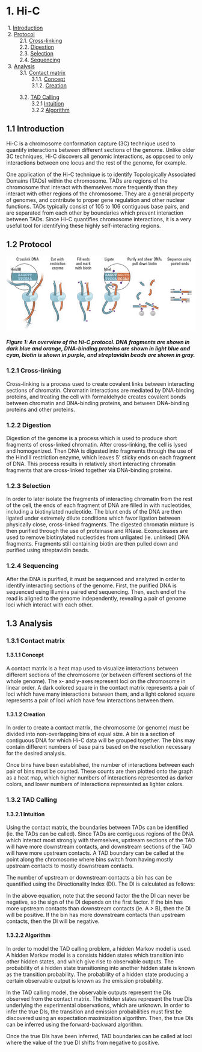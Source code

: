 # 1. Hi-C
&nbsp;1. [Introduction](#11)  
&nbsp;2. [Protocol](#12)  
&nbsp;&nbsp;&nbsp;&nbsp;&nbsp;&nbsp;&nbsp;&nbsp;&nbsp;2.1. [Cross-linking](#121)  
&nbsp;&nbsp;&nbsp;&nbsp;&nbsp;&nbsp;&nbsp;&nbsp;&nbsp;2.2. [Digestion](#122)  
&nbsp;&nbsp;&nbsp;&nbsp;&nbsp;&nbsp;&nbsp;&nbsp;&nbsp;2.3. [Selection](#123)  
&nbsp;&nbsp;&nbsp;&nbsp;&nbsp;&nbsp;&nbsp;&nbsp;&nbsp;2.4. [Sequencing](#123)  
&nbsp;3. [Analysis](#13)  
&nbsp;&nbsp;&nbsp;&nbsp;&nbsp;&nbsp;&nbsp;&nbsp;&nbsp;3.1. [Contact matrix](#131)  
&nbsp;&nbsp;&nbsp;&nbsp;&nbsp;&nbsp;&nbsp;&nbsp;&nbsp;&nbsp;&nbsp;&nbsp;&nbsp;&nbsp;&nbsp;&nbsp;&nbsp;3.1.1. [Concept](#1311)  
&nbsp;&nbsp;&nbsp;&nbsp;&nbsp;&nbsp;&nbsp;&nbsp;&nbsp;&nbsp;&nbsp;&nbsp;&nbsp;&nbsp;&nbsp;&nbsp;&nbsp;3.1.2. [Creation](#1312) 

&nbsp;&nbsp;&nbsp;&nbsp;&nbsp;&nbsp;&nbsp;&nbsp;&nbsp;3.2. [TAD Calling](#132)  
&nbsp;&nbsp;&nbsp;&nbsp;&nbsp;&nbsp;&nbsp;&nbsp;&nbsp;&nbsp;&nbsp;&nbsp;&nbsp;&nbsp;&nbsp;&nbsp;&nbsp;3.2.1 [Intuition](#1321)  
&nbsp;&nbsp;&nbsp;&nbsp;&nbsp;&nbsp;&nbsp;&nbsp;&nbsp;&nbsp;&nbsp;&nbsp;&nbsp;&nbsp;&nbsp;&nbsp;&nbsp;3.2.2 [Algorithm](#1322)  

## 1.1 Introduction<a name="11"></a>

Hi-C is a chromosome conformation capture (3C) technique used to quantify interactions between different sections of the genome. Unlike older 3C techniques, Hi-C discovers all genomic interactions, as opposed to only interactions between one locus and the rest of the genome, for example.

One application of the Hi-C technique is to identify Topologically Associated Domains (TADs) within the chromosome. TADs are regions of the chromosome that interact with themselves more frequently than they interact with other regions of the chromosome. They are a general property of genomes, and contribute to proper gene regulation and other nuclear functions. TADs typically consist of 105 to 106 contiguous base pairs, and are separated from each other by boundaries which prevent interaction between TADs. Since Hi-C quantifies chromosome interactions, it is a very useful tool for identifying these highly self-interacting regions.

## 1.2 Protocol<a name="12"></a>

![hiCProtocol](/hiCProtocol.png)
##### Figure 1: An overview of the Hi-C protocol. DNA fragments are shown in dark blue and orange, DNA-binding proteins are shown in light blue and cyan, biotin is shown in purple, and streptavidin beads are shown in gray.

### 1.2.1 Cross-linking<a name="121"></a>

Cross-linking is a process used to create covalent links between interacting sections of chromatin. Chromatin interactions are mediated by DNA-binding proteins, and treating the cell with formaldehyde creates covalent bonds between chromatin and DNA-binding proteins, and between DNA-binding proteins and other proteins.

### 1.2.2 Digestion<a name="122"></a>

Digestion of the genome is a process which is used to produce short fragments of cross-linked chromatin. After cross-linking, the cell is lysed and homogenized. Then DNA is digested into fragments through the use of the HindIII restriction enzyme, which leaves 5’ sticky ends on each fragment of DNA. This process results in relatively short interacting chromatin fragments that are cross-linked together via DNA-binding proteins.

### 1.2.3 Selection<a name="123"></a>

In order to later isolate the fragments of interacting chromatin from the rest of the cell, the ends of each fragment of DNA are filled in with nucleotides, including a biotinylated nucleotide. The blunt ends of the DNA are then ligated under extremely dilute conditions which favor ligation between physically close, cross-linked fragments. The digested chromatin mixture is then purified through the use of proteinase and RNase. Exonucleases are used to remove biotinylated nucleotides from unligated (ie. unlinked) DNA fragments. Fragments still containing biotin are then pulled down and purified using streptavidin beads. 

### 1.2.4 Sequencing<a name="124"></a>

After the DNA is purified, it must be sequenced and analyzed in order to identify interacting sections of the genome. First, the purified DNA is sequenced using Illumina paired end sequencing. Then, each end of the read is aligned to the genome independently, revealing a pair of genome loci which interact with each other.

## 1.3 Analysis<a name="13"></a>

### 1.3.1 Contact matrix<a name="131"></a> 

#### 1.3.1.1 Concept<a name="1311"></a>

A contact matrix is a heat map used to visualize interactions between different sections of the chromosome (or between different sections of the whole genome). The x- and y-axes represent loci on the chromosome in linear order. A dark colored square in the contact matrix represents a pair of loci which have many interactions between them, and a light colored square represents a pair of loci which have few interactions between them.

#### 1.3.1.2 Creation<a name="1312"></a>

In order to create a contact matrix, the chromosome (or genome) must be divided into non-overlapping bins of equal size. A bin is a section of contiguous DNA for which Hi-C data will be grouped together. The bins may contain different numbers of base pairs based on the resolution necessary for the desired analysis.

Once bins have been established, the number of interactions between each pair of bins must be counted. These counts are then plotted onto the graph as a heat map, which higher numbers of interactions represented as darker colors, and lower numbers of interactions represented as lighter colors.

### 1.3.2 TAD Calling<a name="132"></a>
#### 1.3.2.1 Intuition<a name="1321"></a>

Using the contact matrix, the boundaries between TADs can be identified (ie. the TADs can be called). Since TADs are contiguous regions of the DNA which interact most strongly with themselves, upstream sections of the TAD will have more downstream contacts, and downstream sections of the TAD will have more upstream contacts. A TAD boundary can be called at the point along the chromosome where bins switch from having mostly upstream contacts to mostly downstream contacts.

The number of upstream or downstream contacts a bin has can be quantified using the Directionality Index (DI). The DI is calculated as follows:

In the above equation, note that the second factor the the DI can never be negative, so the sign of the DI depends on the first factor. If the bin has more upstream contacts than downstream contacts (ie. A > B), then the DI will be positive. If the bin has more downstream contacts than upstream contacts, then the DI will be negative.

#### 1.3.2.2 Algorithm<a name="1322"></a>
    
In order to model the TAD calling problem, a hidden Markov model is used. A hidden Markov model is a consists hidden states which transition into other hidden states, and which give rise to observable outputs. The probability of a hidden state transitioning into another hidden state is known as the transition probability. The probability of a hidden state producing a certain observable output is known as the emission probability.

In the TAD calling model, the observable outputs represent the DIs observed from the contact matrix. The hidden states represent the true DIs underlying the experimental observations, which are unknown. In order to infer the true DIs, the transition and emission probabilities must first be discovered using an expectation maximization algorithm. Then, the true DIs can be inferred using the forward-backward algorithm.

Once the true DIs have been inferred, TAD boundaries can be called at loci where the value of the true DI shifts from negative to positive.
